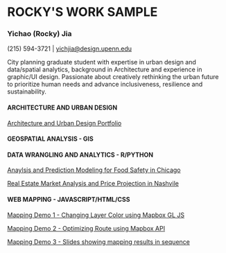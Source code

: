 # ROCKY'S WORK SAMPLE

### Yichao (Rocky) Jia
(215) 594-3721 | yichjia@design.upenn.edu

City planning graduate student with expertise
in urban design and data/spatial analytics,
background in Architecture and experience in
graphic/UI design. Passionate about creatively
rethinking the urban future to prioritize human
needs and advance inclusiveness, resilience
and sustainability.

#### ARCHITECTURE AND URBAN DESIGN 
[Architecture and Urban Design Portfolio](https://issuu.com/rocj/docs/yj_worksample) 

#### GEOSPATIAL ANALYSIS - GIS



#### DATA WRANGLING AND ANALYTICS - R/PYTHON

[Anaylsis and Prediction Modeling for Food Safety in Chicago](https://rochineer.github.io/Food-Inspection-Modeling/) 

[Real Estate Market Analysis and Price Projection in Nashvile](https://rochineer.github.io/Data-Analytics-Home-Price-Prediction/) 


#### WEB MAPPING - JAVASCRIPT/HTML/CSS

[Mapping Demo 1 - Changing Layer Color using Mapbox GL JS](https://rochineer.github.io/Web-Mapping-Demo-1/) 

[Mapping Demo 2 - Optimizing Route using Mapbox API](https://rochineer.github.io/Web-Mapping-Demo2/) 

[Mapping Demo 3 - Slides showing mapping results in sequence](https://rochineer.github.io/midterm_YJ/ ) 
